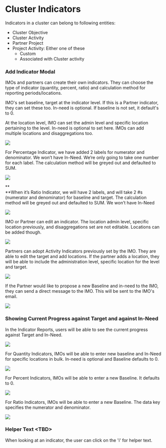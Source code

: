 # Cluster Indicators

Indicators in a cluster can belong to following entities:

* Cluster Objective
* Cluster Activity
* Partner Project
* Project Activity: Either one of these
  * Custom
  * Associated with Cluster activity



### Add Indicator Modal

IMOs and partners can create their own indicators. They can choose the type of indicator \(quantity, percent, ratio\) and calculation method for reporting periods/locations.

IMO's set baseline, target at the indicator level. If this is a Partner indicator, they can set these too. In-need is optional. If baseline is not set, it default's to 0.

At the location level, IMO can set the admin level and specific location pertaining to the level. In-need is optional to set here. IMOs can add multiple locations and disaggregations too.

![](../../.gitbook/assets/screen-shot-2018-03-13-at-2.34.28-pm%20%281%29.png)

For Percentage Indicator, we have added 2 labels for numerator and denominator. We won’t have In-Need. We’re only going to take one number for each label. The calculation method will be greyed out and defaulted to SUM.

![](../../.gitbook/assets/01_-add-indicator_percent2x.png)

**  
**When it’s Ratio Indicator, we will have 2 labels, and will take 2 \#s \(numerator and denominator\) for baseline and target. The calculation method will be greyed out and defaulted to SUM. We won’t have In-Need

![](../../.gitbook/assets/01_-add-indicator_ratio2x.png)

IMO or Partner can edit an indicator. The location admin level, specific location previously, and disaggregations set are not editable. Locations can be added though.

![](../../.gitbook/assets/screen-shot-2018-03-13-at-2.38.22-pm.png)

Partners can adopt Activity Indicators previously set by the IMO. They are able to edit the target and add locations. If the partner adds a location, they will be able to include the administration level, specific location for the level and target. 



![](../../.gitbook/assets/screen-shot-2018-03-13-at-2.45.24-pm.png)



If the Partner would like to propose a new Baseline and in-need to the IMO, they can send a direct message to the IMO. This will be sent to the IMO's email.

![](../../.gitbook/assets/screen-shot-2018-03-09-at-4.32.32-pm.png)



### Showing Current Progress against Target and against In-Need

In the Indicator Reports, users will be able to see the current progress against Target and In-Need.

![](../../.gitbook/assets/screen-shot-2018-03-09-at-4.35.38-pm.png)

For Quantity Indicators, IMOs will be able to enter new baseline and In-Need for specific locations in bulk. In-need is optional and Baseline defaults to 0.

![](../../.gitbook/assets/screen-shot-2018-03-09-at-4.36.52-pm.png)

For Percent Indicators, IMOs will be able to enter a new Baseline. It defaults to 0.

![](../../.gitbook/assets/05_locations-settings_percent2x.png)

For Ratio Indicators, IMOs will be able to enter a new Baseline. The data key specifies the numerator and denominator. 

![](../../.gitbook/assets/05_locations-settings_ratio2x.png)

### Helper Text &lt;TBD&gt;

When looking at an indicator, the user can click on the 'i' for helper text.



